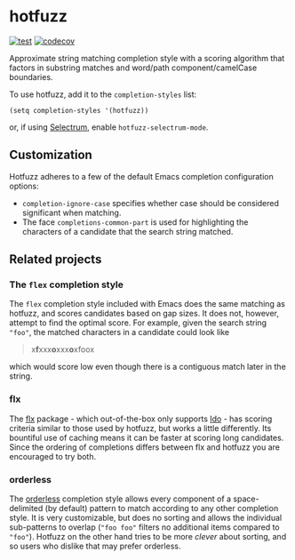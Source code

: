 # hotfuzz

[![test](https://github.com/axelf4/hotfuzz/actions/workflows/test.yml/badge.svg)](https://github.com/axelf4/hotfuzz/actions/workflows/test.yml)
[![codecov](https://codecov.io/gh/axelf4/hotfuzz/branch/master/graph/badge.svg?token=OV1BqTB7QL)](https://codecov.io/gh/axelf4/hotfuzz)

Approximate string matching completion style with a scoring algorithm
that factors in substring matches and word/path component/camelCase
boundaries.

To use hotfuzz, add it to the `completion-styles` list:
```elisp
(setq completion-styles '(hotfuzz))
```
or, if using [Selectrum], enable `hotfuzz-selectrum-mode`.

## Customization

Hotfuzz adheres to a few of the default Emacs completion configuration options:
* `completion-ignore-case` specifies whether case should be considered
  significant when matching.
* The face `completions-common-part` is used for highlighting the
  characters of a candidate that the search string matched.

## Related projects

### The `flex` completion style

The `flex` completion style included with Emacs
does the same matching as hotfuzz, and scores candidates based on gap sizes.
It does not, however, attempt to find the optimal score.
For example, given the search string `"foo"`,
the matched characters in a candidate could look like

> x**f**xxx**o**xxx**o**xfoox

which would score low even though
there is a contiguous match later in the string.

### flx

The [flx] package - which out-of-the-box only supports [Ido] -
has scoring criteria similar to those used by hotfuzz,
but works a little differently.
Its bountiful use of caching
means it can be faster at scoring long candidates.
Since the ordering of completions differs between flx and hotfuzz
you are encouraged to try both.

### orderless

The [orderless] completion style allows
every component of a space-delimited (by default) pattern
to match according to any other completion style.
It is very customizable,
but does no sorting and allows the individual sub-patterns to overlap
(`"foo foo"` filters no additional items compared to `"foo"`).
Hotfuzz on the other hand tries to be more *clever* about sorting,
and so users who dislike that may prefer orderless.

[Selectrum]: https://github.com/raxod502/selectrum
[flx]: https://github.com/lewang/flx
[Ido]: https://www.gnu.org/software/emacs/manual/html_node/ido/index.html
[orderless]: https://github.com/oantolin/orderless